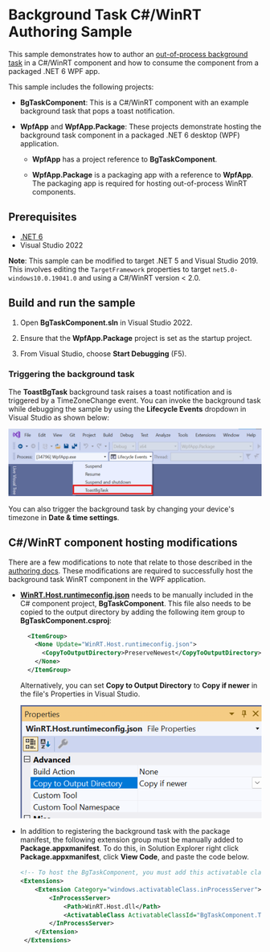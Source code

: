 # Background Task C#/WinRT Authoring Sample

This sample demonstrates how to author an [out-of-process background task](https://docs.microsoft.com/windows/uwp/launch-resume/create-and-register-a-background-task) in a C#/WinRT component and how to consume the component from a packaged .NET 6 WPF app.

This sample includes the following projects:

- **BgTaskComponent**: This is a C#/WinRT component with an example background task that pops a toast notification.

- **WpfApp** and **WpfApp.Package**: These projects demonstrate hosting the background task component in a packaged .NET 6 desktop (WPF) application.

  - **WpfApp** has a project reference to **BgTaskComponent**.

  - **WpfApp.Package** is a packaging app with a reference to **WpfApp**. The packaging app is required for hosting out-of-process WinRT components.

## Prerequisites

* [.NET 6](https://dotnet.microsoft.com/download/dotnet/6.0)
* Visual Studio 2022

**Note**: This sample can be modified to target .NET 5 and Visual Studio 2019. This involves editing the `TargetFramework` properties to target `net5.0-windows10.0.19041.0` and using a C#/WinRT version < 2.0.

## Build and run the sample

1. Open **BgTaskComponent.sln** in Visual Studio 2022.

2. Ensure that the **WpfApp.Package** project is set as the startup project.

3. From Visual Studio, choose **Start Debugging** (F5).

### Triggering the background task

The **ToastBgTask** background task raises a toast notification and is triggered by a TimeZoneChange event. You can invoke the background task while debugging the sample by using the **Lifecycle Events** dropdown in Visual Studio as shown below:

![Lifecycle Events dropdown](images/LifecycleEvents.png)

You can also trigger the background task by changing your device's timezone in **Date & time settings**.

## C#/WinRT component hosting modifications

There are a few modifications to note that relate to those described in the [authoring docs](https://github.com/microsoft/CsWinRT/blob/master/docs/authoring.md). These modifications are required to successfully host the background task WinRT component in the WPF application.

- [**WinRT.Host.runtimeconfig.json**](BgTaskComponent/WinRT.Host.runtimeconfig.json) needs to be manually included in the C# component project, **BgTaskComponent**. This file also needs to be copied to the output directory by adding the following item group to **BgTaskComponent.csproj**:

  ```xml
    <ItemGroup>
      <None Update="WinRT.Host.runtimeconfig.json">
        <CopyToOutputDirectory>PreserveNewest</CopyToOutputDirectory>
      </None>
    </ItemGroup>
  ```

  Alternatively, you can set **Copy to Output Directory** to **Copy if newer** in the file's Properties in Visual Studio.

  ![RuntimeConfig VS Properties UI](images/RuntimeconfigVS.png)

- In addition to registering the background task with the package manifest, the following extension group must be manually added to **Package.appxmanifest**. To do this, in Solution Explorer right click **Package.appxmanifest**, click **View Code**, and paste the code below.

  ```xml
  <!-- To host the BgTaskComponent, you must add this activatable class entry -->
  <Extensions>
      <Extension Category="windows.activatableClass.inProcessServer">
          <InProcessServer>
              <Path>WinRT.Host.dll</Path>
              <ActivatableClass ActivatableClassId="BgTaskComponent.ToastBgTask" ThreadingModel="both" />
          </InProcessServer>
      </Extension>
   </Extensions>
   ```